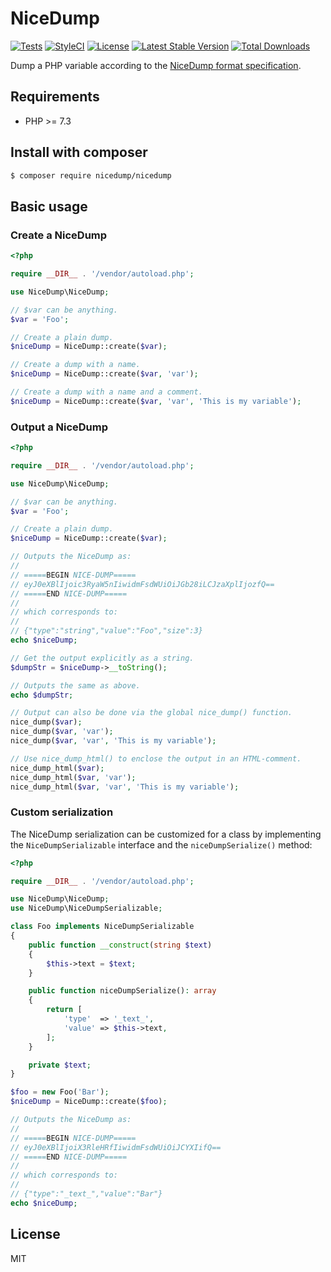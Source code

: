 # NiceDump

[![Tests](https://github.com/themichaelhall/nicedump/workflows/tests/badge.svg?branch=master)](https://github.com/themichaelhall/nicedump/actions)
[![StyleCI](https://styleci.io/repos/163510400/shield?style=flat&branch=master)](https://styleci.io/repos/163510400)
[![License](https://poser.pugx.org/nicedump/nicedump/license)](https://packagist.org/packages/nicedump/nicedump)
[![Latest Stable Version](https://poser.pugx.org/nicedump/nicedump/v/stable)](https://packagist.org/packages/nicedump/nicedump)
[![Total Downloads](https://poser.pugx.org/nicedump/nicedump/downloads)](https://packagist.org/packages/nicedump/nicedump)

Dump a PHP variable according to the [NiceDump format specification](https://nicedump.net/).

## Requirements

- PHP >= 7.3

## Install with composer

``` bash
$ composer require nicedump/nicedump
```

## Basic usage

### Create a NiceDump

``` php
<?php

require __DIR__ . '/vendor/autoload.php';

use NiceDump\NiceDump;

// $var can be anything.
$var = 'Foo';

// Create a plain dump.
$niceDump = NiceDump::create($var);

// Create a dump with a name.
$niceDump = NiceDump::create($var, 'var');

// Create a dump with a name and a comment.
$niceDump = NiceDump::create($var, 'var', 'This is my variable');
```

### Output a NiceDump

``` php
<?php

require __DIR__ . '/vendor/autoload.php';

use NiceDump\NiceDump;

// $var can be anything.
$var = 'Foo';

// Create a plain dump.
$niceDump = NiceDump::create($var);

// Outputs the NiceDump as:
//
// =====BEGIN NICE-DUMP=====
// eyJ0eXBlIjoic3RyaW5nIiwidmFsdWUiOiJGb28iLCJzaXplIjozfQ==
// =====END NICE-DUMP=====
//
// which corresponds to:
//
// {"type":"string","value":"Foo","size":3}
echo $niceDump;

// Get the output explicitly as a string.
$dumpStr = $niceDump->__toString();

// Outputs the same as above.
echo $dumpStr;

// Output can also be done via the global nice_dump() function.
nice_dump($var);
nice_dump($var, 'var');
nice_dump($var, 'var', 'This is my variable');

// Use nice_dump_html() to enclose the output in an HTML-comment.
nice_dump_html($var);
nice_dump_html($var, 'var');
nice_dump_html($var, 'var', 'This is my variable');
```

### Custom serialization

The NiceDump serialization can be customized for a class by implementing the ```NiceDumpSerializable``` interface and the ```niceDumpSerialize()``` method:

``` php
<?php

require __DIR__ . '/vendor/autoload.php';

use NiceDump\NiceDump;
use NiceDump\NiceDumpSerializable;

class Foo implements NiceDumpSerializable
{
    public function __construct(string $text)
    {
        $this->text = $text;
    }

    public function niceDumpSerialize(): array
    {
        return [
            'type'  => '_text_',
            'value' => $this->text,
        ];
    }

    private $text;
}

$foo = new Foo('Bar');
$niceDump = NiceDump::create($foo);

// Outputs the NiceDump as:
//
// =====BEGIN NICE-DUMP=====
// eyJ0eXBlIjoiX3RleHRfIiwidmFsdWUiOiJCYXIifQ==
// =====END NICE-DUMP=====
//
// which corresponds to:
//
// {"type":"_text_","value":"Bar"}
echo $niceDump;
```

## License

MIT
